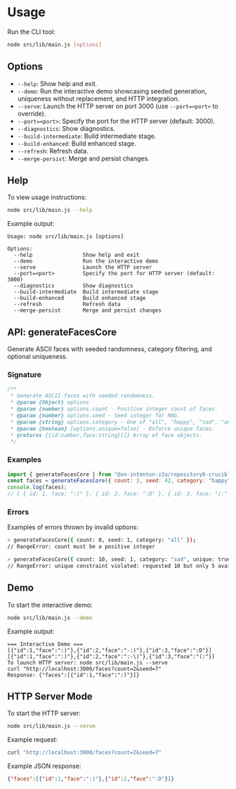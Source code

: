 # Usage

Run the CLI tool:

```bash
node src/lib/main.js [options]
```

## Options

- `--help`: Show help and exit.
- `--demo`: Run the interactive demo showcasing seeded generation, uniqueness without replacement, and HTTP integration.
- `--serve`: Launch the HTTP server on port 3000 (use `--port=<port>` to override).
- `--port=<port>`: Specify the port for the HTTP server (default: 3000).
- `--diagnostics`: Show diagnostics.
- `--build-intermediate`: Build intermediate stage.
- `--build-enhanced`: Build enhanced stage.
- `--refresh`: Refresh data.
- `--merge-persist`: Merge and persist changes.

## Help

To view usage instructions:

```bash
node src/lib/main.js --help
```

Example output:

```
Usage: node src/lib/main.js [options]

Options:
  --help                Show help and exit
  --demo                Run the interactive demo
  --serve               Launch the HTTP server
  --port=<port>         Specify the port for HTTP server (default: 3000)
  --diagnostics         Show diagnostics
  --build-intermediate  Build intermediate stage
  --build-enhanced      Build enhanced stage
  --refresh             Refresh data
  --merge-persist       Merge and persist changes
```

## API: generateFacesCore

Generate ASCII faces with seeded randomness, category filtering, and optional uniqueness.

### Signature

```js
/**
 * Generate ASCII faces with seeded randomness.
 * @param {Object} options
 * @param {number} options.count - Positive integer count of faces.
 * @param {number} options.seed - Seed integer for RNG.
 * @param {string} options.category - One of "all", "happy", "sad", "angry", "surprised".
 * @param {boolean} [options.unique=false] - Enforce unique faces.
 * @returns {{id:number,face:string}[]} Array of face objects.
 */
```

### Examples

```js
import { generateFacesCore } from "@xn-intenton-z2a/repository0-crucible";
const faces = generateFacesCore({ count: 3, seed: 42, category: "happy", unique: true });
console.log(faces);
// [ { id: 1, face: ":)" }, { id: 2, face: ":D" }, { id: 3, face: "(:" } ]
```

### Errors

Examples of errors thrown by invalid options:

```bash
> generateFacesCore({ count: 0, seed: 1, category: "all" });
// RangeError: count must be a positive integer

> generateFacesCore({ count: 10, seed: 1, category: "sad", unique: true });
// RangeError: unique constraint violated: requested 10 but only 5 available
``` 

## Demo

To start the interactive demo:

```bash
node src/lib/main.js --demo
```

Example output:

```
=== Interactive Demo ===
[{"id":1,"face":":)"},{"id":2,"face":"-:)"},{"id":3,"face":":D"}]
[{"id":1,"face":":)"},{"id":2,"face":":-\)"},{"id":3,"face":"(:"}]
To launch HTTP server: node src/lib/main.js --serve
curl "http://localhost:3000/faces?count=2&seed=7"
Response: {"faces":[{"id":1,"face":":)"}]}
```

## HTTP Server Mode

To start the HTTP server:

```bash
node src/lib/main.js --serve
```

Example request:

```bash
curl "http://localhost:3000/faces?count=2&seed=7"
```

Example JSON response:

```json
{"faces":[{"id":1,"face":":)"},{"id":2,"face":":D"}]}
```

